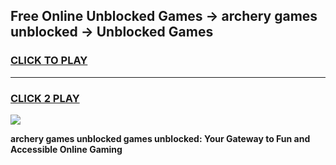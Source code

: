 
## Free Online Unblocked Games → archery games unblocked → Unblocked Games
<h3>
<a href="https://premium.freeplayer.one?title=archery_games_unblocked&ref=21F">CLICK TO PLAY</a></h3>
<hr>

<h3>
<a href="https://premium.freeplayer.one?title=archery_games_unblocked&ref=21F">CLICK 2 PLAY</a>
  
</h3>

<a href="https://premium.freeplayer.one?title=archery_games_unblocked&ref=21F/"><img src="https://clearcache.store/games.png"></a>


**archery games unblocked games unblocked: Your Gateway to Fun and Accessible Online Gaming**
